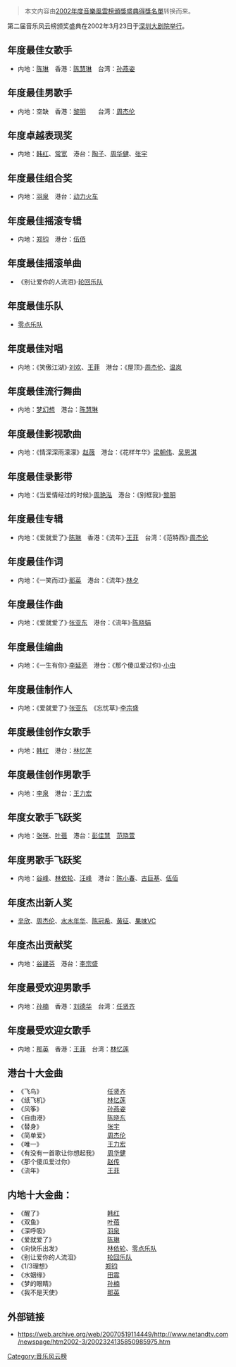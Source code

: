 > 本文内容由[2002年度音樂風雲榜頒獎盛典得獎名單](https://zh.wikipedia.org/wiki/2002年度音樂風雲榜頒獎盛典得獎名單)转换而来。


第二届音乐风云榜颁奖盛典在2002年3月23日于[深圳大剧院举行](https://zh.wikipedia.org/wiki/深圳大剧院 "wikilink")。

## 年度最佳女歌手

  - 内地：[陈琳](https://zh.wikipedia.org/wiki/陈琳 "wikilink")　香港：[陈慧琳](https://zh.wikipedia.org/wiki/陈慧琳 "wikilink")　台湾：[孙燕姿](../Page/孙燕姿.md "wikilink")

## 年度最佳男歌手

  - 内地：空缺　香港：[黎明](../Page/黎明.md "wikilink")　　台湾：[周杰伦](https://zh.wikipedia.org/wiki/周杰伦 "wikilink")

## 年度卓越表现奖

  - 内地：[韩红](../Page/韩红.md "wikilink")、[常宽](../Page/常宽.md "wikilink")　港台：[陶子](https://zh.wikipedia.org/wiki/陶子 "wikilink")、[周华健](../Page/周华健.md "wikilink")、[张宇](https://zh.wikipedia.org/wiki/张宇 "wikilink")

## 年度最佳组合奖

  - 内地：[羽泉](https://zh.wikipedia.org/wiki/羽泉 "wikilink")　港台：[动力火车](https://zh.wikipedia.org/wiki/动力火车 "wikilink")

## 年度最佳摇滚专辑

  - 内地：[郑钧](../Page/郑钧.md "wikilink")　港台：[伍佰](../Page/伍佰.md "wikilink")

## 年度最佳摇滚单曲

  - 《别让爱你的人流泪》·[轮回乐队](https://zh.wikipedia.org/wiki/轮回乐队 "wikilink")

## 年度最佳乐队　

  - [零点乐队](https://zh.wikipedia.org/wiki/零点乐队 "wikilink")

## 年度最佳对唱　

  - 内地：《笑傲江湖》·[刘欢](../Page/刘欢.md "wikilink")、[王菲](../Page/王菲.md "wikilink")　港台：《屋顶》·[周杰伦](https://zh.wikipedia.org/wiki/周杰伦 "wikilink")、[温岚](https://zh.wikipedia.org/wiki/温岚 "wikilink")

## 年度最佳流行舞曲

  - 内地：[梦幻想](https://zh.wikipedia.org/wiki/梦幻想 "wikilink")　港台：[陈慧琳](https://zh.wikipedia.org/wiki/陈慧琳 "wikilink")

## 年度最佳影视歌曲

  - 内地：《情深深雨濛濛》[赵薇](https://zh.wikipedia.org/wiki/赵薇 "wikilink")　港台：《花样年华》[梁朝伟](https://zh.wikipedia.org/wiki/梁朝伟 "wikilink")、[吴恩淇](https://zh.wikipedia.org/wiki/吴恩淇 "wikilink")

## 年度最佳录影带　

  - 内地：《当爱情经过的时候》·[周艳泓](https://zh.wikipedia.org/wiki/周艳泓 "wikilink")　港台：《别框我》·[黎明](../Page/黎明.md "wikilink")

## 年度最佳专辑　

  - 内地：《爱就爱了》·[陈琳](https://zh.wikipedia.org/wiki/陈琳 "wikilink")　香港：《流年》·[王菲](../Page/王菲.md "wikilink")　台湾：《范特西》·[周杰伦](https://zh.wikipedia.org/wiki/周杰伦 "wikilink")

## 年度最佳作词　

  - 内地：《一笑而过》·[那英](../Page/那英.md "wikilink")　港台：《流年》·[林夕](../Page/林夕.md "wikilink")

## 年度最佳作曲　

  - 内地：《爱就爱了》·[张亚东](https://zh.wikipedia.org/wiki/张亚东 "wikilink")　港台：《流年》·[陈晓娟](https://zh.wikipedia.org/wiki/陈晓娟 "wikilink")

## 年度最佳编曲　

  - 内地：《一生有你》·[李延亮](https://zh.wikipedia.org/wiki/李延亮 "wikilink")　港台：《那个傻瓜爱过你》·[小虫](https://zh.wikipedia.org/wiki/小虫 "wikilink")

## 年度最佳制作人　

  - 内地：《爱就爱了》·[张亚东](https://zh.wikipedia.org/wiki/张亚东 "wikilink")　《忘忧草》·[李宗盛](../Page/李宗盛.md "wikilink")

## 年度最佳创作女歌手　

  - 内地：[韩红](../Page/韩红.md "wikilink")　港台：[林忆莲](https://zh.wikipedia.org/wiki/林忆莲 "wikilink")

## 年度最佳创作男歌手　

  - 内地：[李泉](../Page/李泉.md "wikilink")　港台：[王力宏](../Page/王力宏.md "wikilink")

## 年度女歌手飞跃奖　

  - 内地：[张咪](../Page/张咪.md "wikilink")、[叶蓓](../Page/叶蓓.md "wikilink")　港台：[彭佳慧](../Page/彭佳慧.md "wikilink")　[范晓萱](https://zh.wikipedia.org/wiki/范晓萱 "wikilink")

## 年度男歌手飞跃奖　

  - 内地：[谷峰](../Page/谷峰.md "wikilink")、[林依轮](../Page/林依轮.md "wikilink")、[汪峰](../Page/汪峰.md "wikilink")　港台：[陈小春](../Page/陈小春.md "wikilink")、[古巨基](../Page/古巨基.md "wikilink")、[伍佰](../Page/伍佰.md "wikilink")

## 年度杰出新人奖

  - [辛欣](https://zh.wikipedia.org/wiki/辛欣 "wikilink")、[周杰伦](https://zh.wikipedia.org/wiki/周杰伦 "wikilink")、[水木年华](https://zh.wikipedia.org/wiki/水木年华 "wikilink")、[陈冠希](https://zh.wikipedia.org/wiki/陈冠希 "wikilink")、[黄征](../Page/黄征.md "wikilink")、[果味VC](https://zh.wikipedia.org/wiki/果味VC "wikilink")

## 年度杰出贡献奖

  - 内地：[谷建芬](../Page/谷建芬.md "wikilink")　港台：[李宗盛](../Page/李宗盛.md "wikilink")

## 年度最受欢迎男歌手　

  - 内地：[孙楠](../Page/孙楠.md "wikilink")　香港：[刘德华](https://zh.wikipedia.org/wiki/刘德华 "wikilink")　台湾：[任贤齐](https://zh.wikipedia.org/wiki/任贤齐 "wikilink")

## 年度最受欢迎女歌手　

  - 内地：[那英](../Page/那英.md "wikilink")　香港：[王菲](../Page/王菲.md "wikilink")　台湾：[林忆莲](https://zh.wikipedia.org/wiki/林忆莲 "wikilink")

## 港台十大金曲

  - 《飞鸟》　　　　　　　　　　　[任贤齐](https://zh.wikipedia.org/wiki/任贤齐 "wikilink")
  - 《纸飞机》　　　　　　　　　　[林忆莲](https://zh.wikipedia.org/wiki/林忆莲 "wikilink")
  - 《风筝》　　　　　　　　　　　[孙燕姿](../Page/孙燕姿.md "wikilink")
  - 《自由港》　　　　　　　　　　[陈晓东](https://zh.wikipedia.org/wiki/陈晓东 "wikilink")
  - 《替身》　　　　　　　　　　　[张宇](https://zh.wikipedia.org/wiki/张宇 "wikilink")
  - 《简单爱》　　　　　　　　　　[周杰伦](https://zh.wikipedia.org/wiki/周杰伦 "wikilink")
  - 《唯一》　　　　　　　　　　　[王力宏](../Page/王力宏.md "wikilink")
  - 《有没有一首歌让你想起我》　　[周华健](../Page/周华健.md "wikilink")
  - 《那个傻瓜爱过你》　　　　　　[赵传](https://zh.wikipedia.org/wiki/赵传 "wikilink")
  - 《流年》　　　　　　　　　　　[王菲](../Page/王菲.md "wikilink")

## 内地十大金曲：

  - 《醒了》　　　　　　　　　　　[韩红](../Page/韩红.md "wikilink")
  - 《双鱼》　　　　　　　　　　　[叶蓓](../Page/叶蓓.md "wikilink")
  - 《深呼吸》　　　　　　　　　　[羽泉](https://zh.wikipedia.org/wiki/羽泉 "wikilink")
  - 《爱就爱了》　　　　　　　　　[陈琳](https://zh.wikipedia.org/wiki/陈琳 "wikilink")
  - 《向快乐出发》　　　　　　　　[林依轮](../Page/林依轮.md "wikilink")、[零点乐队](https://zh.wikipedia.org/wiki/零点乐队 "wikilink")
  - 《别让爱你的人流泪》　　　　　[轮回乐队](https://zh.wikipedia.org/wiki/轮回乐队 "wikilink")
  - 《1/3理想》　　　　　　　　　 [郑钧](../Page/郑钧.md "wikilink")
  - 《水姻缘》　　　　　　　　　　[田震](../Page/田震.md "wikilink")
  - 《梦的眼睛》　　　　　　　　　[孙楠](../Page/孙楠.md "wikilink")
  - 《我不是天使》　　　　　　　　[那英](../Page/那英.md "wikilink")

## 外部链接

  - <https://web.archive.org/web/20070519114449/http://www.netandtv.com/newspage/htm2002-3/2002324135850985975.htm>

[Category:音乐风云榜](https://zh.wikipedia.org/wiki/Category:音乐风云榜 "wikilink")
